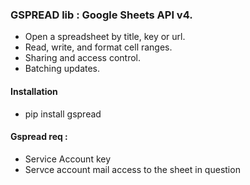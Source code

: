 ### GSPREAD lib : Google Sheets API v4.

- Open a spreadsheet by title, key or url.
- Read, write, and format cell ranges.
- Sharing and access control.
- Batching updates.

#### Installation

- pip install gspread

#### Gspread req :

- Service Account key
- Servce account mail access to the sheet in question
